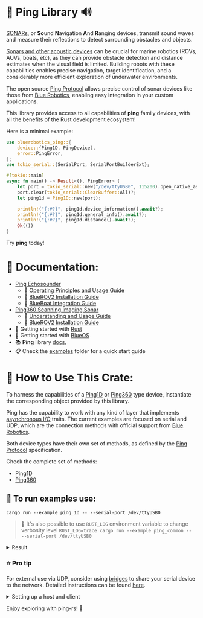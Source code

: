# 🦀 Ping Library 🔊

[SONARs](https://en.wikipedia.org/wiki/Sonar), or **So**und **N**avigation **A**nd **R**anging devices, transmit sound waves and measure their reflections to detect surrounding obstacles and objects.

[Sonars and other acoustic devices](https://bluerobotics.com/learn/a-smooth-operators-guide-to-underwater-sonars-and-acoustic-devices/) can be crucial for marine robotics (ROVs, AUVs, boats, etc), as they can provide obstacle detection and distance estimates when the visual field is limited.
Building robots with these capabilities enables precise navigation, target identification, and a considerably more efficient exploration of underwater environments.

The open source [Ping Protocol](https://docs.bluerobotics.com/ping-protocol) allows precise control of sonar devices like those from [Blue Robotics](https://bluerobotics.com/product-category/sonars/), enabling easy integration in your custom applications.

This library provides access to all capabilities of **ping** family devices, with all the benefits of the Rust development ecosystem!

Here is a minimal example:
```rs
use bluerobotics_ping::{
    device::{Ping1D, PingDevice},
    error::PingError,
};
use tokio_serial::{SerialPort, SerialPortBuilderExt};

#[tokio::main]
async fn main() -> Result<(), PingError> {
    let port = tokio_serial::new("/dev/ttyUSB0", 115200).open_native_async()?;
    port.clear(tokio_serial::ClearBuffer::All)?;
    let ping1d = Ping1D::new(port);

    println!("{:#?}", ping1d.device_information().await?);
    println!("{:#?}", ping1d.general_info().await?);
    println!("{:#?}", ping1d.distance().await?);
    Ok(())
}
```

Try **ping** today!

# 📖 Documentation:
* [Ping Echosounder](https://bluerobotics.com/store/sonars/echosounders/ping-sonar-r2-rp/)
    * 📘 [Operating Principles and Usage Guide](https://bluerobotics.com/learn/ping-sonar-technical-guide/)
    * 🔧 [BlueROV2 Installation Guide](https://bluerobotics.com/learn/ping-installation-guide-for-the-bluerov2/)
    * 🔧 [BlueBoat Integration Guide](https://bluerobotics.com/learn/ping2-integration-kit-for-blueboat-installation-guide/)
* [Ping360 Scanning Imaging Sonar](https://bluerobotics.com/store/sonars/imaging-sonars/ping360-sonar-r1-rp/)
    * 📘 [Understanding and Usage Guide](https://bluerobotics.com/learn/understanding-and-using-scanning-sonars/)
    * 🔧 [BlueROV2 Installation Guide](https://bluerobotics.com/learn/ping360-installation-guide-for-the-bluerov2/)
* 🦀 Getting started with [Rust](https://doc.rust-lang.org/book/ch01-00-getting-started.html)
* 🌊 Getting started with [BlueOS](https://blueos.cloud/docs/blueos/latest/overview/)
* 📚 **Ping** library [docs.](https://docs.bluerobotics.com/ping-rs/bluerobotics_ping/)
* 📋 Check the [examples](https://github.com/bluerobotics/ping-rs/tree/master/examples) folder for a quick start guide

# 🐳 How to Use This Crate:

To harness the capabilities of a [Ping1D](https://docs.bluerobotics.com/ping-rs/bluerobotics_ping/ping1d/index.html) or [Ping360](https://docs.bluerobotics.com/ping-rs/bluerobotics_ping/ping360/index.html) type device, instantiate the corresponding object provided by this library.

Ping has the capability to work with any kind of layer that implements [asynchronous I/O](https://tokio.rs/tokio/tutorial/io) traits. The current examples are focused on serial and UDP, which are the connection methods with official support from [Blue Robotics](https://bluerobotics.com/).

Both device types have their own set of methods, as defined by the [Ping Protocol](https://docs.bluerobotics.com/ping-protocol/) specification.

Check the complete set of methods:
* [Ping1D](https://docs.bluerobotics.com/ping-rs/bluerobotics_ping/ping1d/struct.Device.html)
* [Ping360](https://docs.bluerobotics.com/ping-rs/bluerobotics_ping/ping360/struct.Device.html)

## :dolphin: To run examples use:

```shell
cargo run --example ping_1d -- --serial-port /dev/ttyUSB0
```

> :truck: It's also possible to use `RUST_LOG` environment variable to change verbosity level
> `RUST_LOG=trace cargo run --example ping_common -- --serial-port /dev/ttyUSB0`

<details>
  <summary>Result</summary>

  ### Terminal output:

  ```shell
Parsing user provided values...
Creating your Ping 1D device
Testing set/get device id: 9
Testing set/get device id: 8
Testing set/get device id: 7
Testing set/get device id: 6
Testing set/get device id: 5
Testing set/get device id: 4
Testing set/get device id: 3
Testing set/get device id: 2
Testing set/get device id: 1
Set gain to auto: true
Test set & get with a new speed of sound: 343.0 m/s
Test set & get with default speed of sound: 1500.0 m/s
Protocol version is: 1.0.0
Device id is: 1
Gain setting is: 6
Processor temperature is: 42.63 °C
Voltage at 5V lane is: 5.006 V
The distance to target is: 4538 mm
Waiting for 30 profiles...
Received 30 profiles
Turning-off the continuous messages stream from Ping1D
```
</details>


### ⭐ **Pro tip**
For external use via UDP, consider using [bridges](https://github.com/patrickelectric/bridges) to share your serial device to the network. Detailed instructions can be found [here](https://github.com/patrickelectric/bridges?tab=readme-ov-file#install-zap).
<details>
  <summary>Setting up a host and client</summary>

#### On the host :satellite: (Where ping device is connected):

```shell
bridges --port /dev/ttyUSB0:3000000 -u 0.0.0.0:8080 --no-udp-disconnection --abr
```

#### On the client :computer::

```shell
cargo run --example ping_1d -- --udp-address 192.168.0.191 --udp-port 8080
```
</details>

Enjoy exploring with ping-rs! 🌊